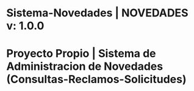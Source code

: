# Sistema-Novedades | NOVEDADES v: 1.0.0

# Proyecto Propio | Sistema de Administracion de Novedades (Consultas-Reclamos-Solicitudes)

